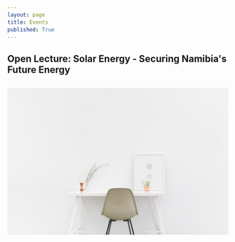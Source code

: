 ```yaml
---
layout: page
title: Events
published: True
---
```

## Open Lecture: Solar Energy - Securing Namibia's Future Energy
![Open Lecture](/images/pages/about.jpeg)
---
